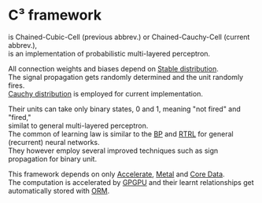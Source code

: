 # C³ framework
is Chained-Cubic-Cell (previous abbrev.) or Chained-Cauchy-Cell (current abbrev.),  
is an implementation of probabilistic multi-layered perceptron.  
  
All connection weights and biases depend on [Stable distribution](https://wikipedia.org/wiki/Stable_distribution).   
The signal propagation gets randomly determined and the unit randomly fires.  
[Cauchy distribution](https://wikipedia.org/wiki/Cauchy_distribution) is employed for current implementation.   
  
Their units can take only binary states, 0 and 1, meaning "not fired" and "fired,"   
similat to general multi-layered perceptron.  
The common of learning law is similar to the [BP](https://wikipedia.org/wiki/Backpropagation) and [RTRL](https://en.wikipedia.org/wiki/Backpropagation) for general (recurrent) neural networks.  
They however employ several improved techniques such as sign propagation for binary unit.  

This framework depends on only [Accelerate](https://developer.apple.com/library/tvos/documentation/Accelerate/Reference/AccelerateFWRef), [Metal](https://developer.apple.com/library/mac/documentation/Metal/Reference/MetalFrameworkReference/) and [Core Data](https://developer.apple.com/library/watchos/documentation/Cocoa/Conceptual/CoreData/).  
The computation is accelerated by [GPGPU](https://wikipedia.org/wiki/General-purpose_computing_on_graphics_processing_units)   and their learnt relationships get automatically stored with [ORM](https://wikipedia.org/wiki/Object-relational_mapping).  
